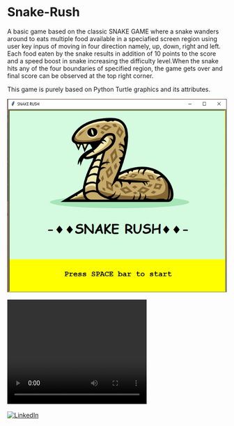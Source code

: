 # Snake-Rush

A basic game based on the classic SNAKE GAME where a snake wanders around to eats multiple food available in a speciafied screen region using user key inpus of moving in four direction namely, up, down, right and left. 
Each food eaten by the snake results in addition of 10 points to the score and a speed boost in snake increasing the difficulty level.When the snake hits any of the four boundaries of specified region, the game gets over and final score can be observed at the top right corner.

This game is purely based on Python Turtle graphics and its attributes.

<img src="https://github.com/harshitparwal/Snake-Rush/blob/master/Snake%20Rush/Screenshot%20(10).png"></img>

<video width="320" height="240" controls>
  <source src="https://github.com/harshitparwal/Snake-Rush/blob/master/SNAKE%20RUSH%20DEMO.mp4" type="video/mp4">
  not supported
</video>  


[![LinkedIn](https://img.shields.io/badge/connect-%40harshitparwal-%230077B5?style=flat&logo=LinkedIn)](https://www.linkedin.com/in/harshit-parwal-a0699317a/)
